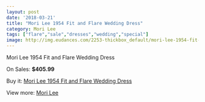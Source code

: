 ```yaml
---
layout: post
date: '2018-03-21'
title: "Mori Lee 1954 Fit and Flare Wedding Dress"
category: Mori Lee
tags: ["flare","sale","dresses","wedding","special"]
image: http://img.eudances.com/2253-thickbox_default/mori-lee-1954-fit-and-flare-wedding-dress.jpg
---
```

Mori Lee 1954 Fit and Flare Wedding Dress

On Sales: **$405.99**
<a href="https://www.eudances.com/en/mori-lee/752-mori-lee-1954-fit-and-flare-wedding-dress.html"><amp-img layout="responsive" width="600" height="600" src="//img.eudances.com/2253-thickbox_default/mori-lee-1954-fit-and-flare-wedding-dress.jpg" alt="Mori Lee 1954 Fit and Flare Wedding Dress 0" /></a>
<a href="https://www.eudances.com/en/mori-lee/752-mori-lee-1954-fit-and-flare-wedding-dress.html"><amp-img layout="responsive" width="600" height="600" src="//img.eudances.com/2256-thickbox_default/mori-lee-1954-fit-and-flare-wedding-dress.jpg" alt="Mori Lee 1954 Fit and Flare Wedding Dress 1" /></a>
<a href="https://www.eudances.com/en/mori-lee/752-mori-lee-1954-fit-and-flare-wedding-dress.html"><amp-img layout="responsive" width="600" height="600" src="//img.eudances.com/2255-thickbox_default/mori-lee-1954-fit-and-flare-wedding-dress.jpg" alt="Mori Lee 1954 Fit and Flare Wedding Dress 2" /></a>
<a href="https://www.eudances.com/en/mori-lee/752-mori-lee-1954-fit-and-flare-wedding-dress.html"><amp-img layout="responsive" width="600" height="600" src="//img.eudances.com/2254-thickbox_default/mori-lee-1954-fit-and-flare-wedding-dress.jpg" alt="Mori Lee 1954 Fit and Flare Wedding Dress 3" /></a>

Buy it: [Mori Lee 1954 Fit and Flare Wedding Dress](https://www.eudances.com/en/mori-lee/752-mori-lee-1954-fit-and-flare-wedding-dress.html "Mori Lee 1954 Fit and Flare Wedding Dress")

View more: [Mori Lee](https://www.eudances.com/en/9-mori-lee "Mori Lee")